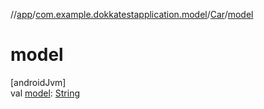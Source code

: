 //[app](../../../index.md)/[com.example.dokkatestapplication.model](../index.md)/[Car](index.md)/[model](model.md)

# model

[androidJvm]\
val [model](model.md): [String](https://kotlinlang.org/api/latest/jvm/stdlib/kotlin/-string/index.html)
